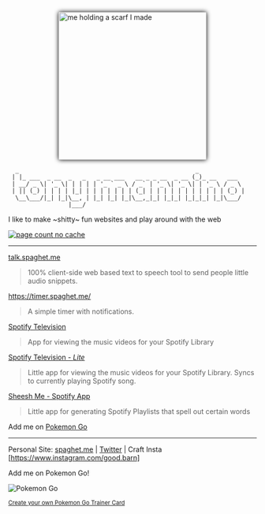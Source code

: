 <img style="display:block;box-shadow: 0px 0px 10px #000000; margin: 0 auto; border-radius: 3px;" height="300px" width="auto" src="https://scontent-sea1-1.cdninstagram.com/v/t51.29350-15/465201622_591923890069556_6114306056674959181_n.jpg?stp=dst-jpegr_e35_p720x720&efg=eyJ2ZW5jb2RlX3RhZyI6ImltYWdlX3VybGdlbi4xNDQweDE4MDAuaGRyLmYyOTM1MC5kZWZhdWx0X2ltYWdlIn0&_nc_ht=scontent-sea1-1.cdninstagram.com&_nc_cat=108&_nc_ohc=xxc5X5DXqOwQ7kNvgH_ROo6&_nc_gid=01cbab36f4e648f3889036b770dd5a3f&edm=AP4sbd4BAAAA&ccb=7-5&ig_cache_key=MzQ5NjkzNDYxNjQ5MTk5MTUzOA%3D%3D.3-ccb7-5&oh=00_AYAtPs6pHNs19WX9HLZxOKDatqOSw9ksSunh5g8FZKAhnw&oe=673821AE&_nc_sid=7a9f4b" alt="me holding a scarf I made" />

```
  _                                                  _             
 | |_ ___  _ __  _   _   _ __ ___   __ _ _ __  _ __ (_)_ __   ___  
 | __/ _ \| '_ \| | | | | '_ ` _ \ / _` | '_ \| '_ \| | '_ \ / _ \ 
 | || (_) | | | | |_| | | | | | | | (_| | | | | | | | | | | | (_) |
  \__\___/|_| |_|\__, | |_| |_| |_|\__,_|_| |_|_| |_|_|_| |_|\___/ 
                 |___/                                             
```

I like to make ~shitty~ fun websites and play around with the web

[![page count no cache](https://github-readme-budddy.glitch.me/img/page_count)](https://github-readme-buddy.glitch.me)

---

<a href="https://talk.spaghet.me" target="_blank">talk.spaghet.me</a>
> 100% client-side web based text to speech tool to send people little audio snippets.

<a href="https://timer.spaghet.me/" target="_blank">https://timer.spaghet.me/</a>
> A simple timer with notifications.

<a href="https://immannino.github.io/SpotifyTelevision" target="_blank">Spotify Television</a>
> App for viewing the music videos for your Spotify Library

<a href="https://tv-lite.spaghet.me" target="_blank">Spotify Television - <i>Lite</i></a>
> Little app for viewing the music videos for your Spotify Library. Syncs to currently playing Spotify song.

<a href="https://sheesh.spaghet.me" target="_blank">Sheesh Me - Spotify App</a>
> Little app for generating Spotify Playlists that spell out certain words

Add me on [Pokemon Go](https://mannino.dev/pogo/)

---
Personal Site: [spaghet.me](https://v2.spaghet.me) | [Twitter](http://twitter.com/immannino) | Craft Insta [https://www.instagram.com/good.barn]

Add me on Pokemon Go!

![Pokemon Go](https://www.pkmngo.me/GoodBarn/0414-5988-7356/card.svg?style=map)

<sup>[Create your own Pokemon Go Trainer Card](https://pkmngo-me.glitch.me)</sup>
